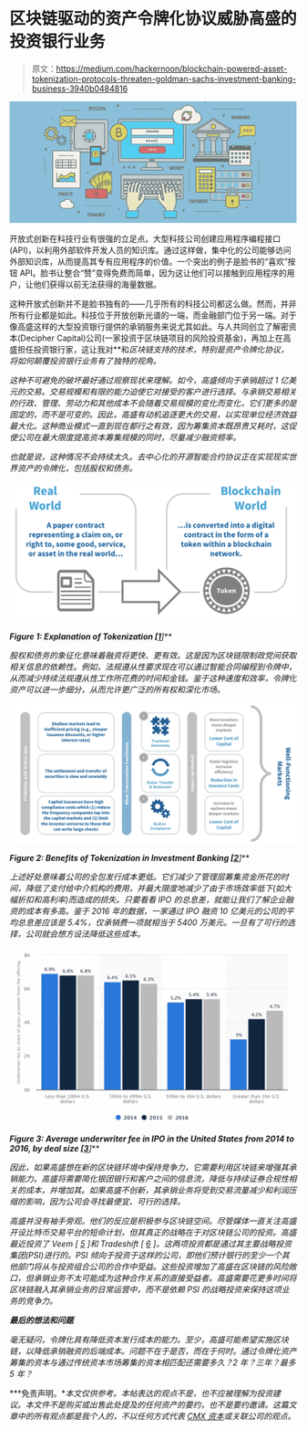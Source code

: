 # 区块链驱动的资产令牌化协议威胁高盛的投资银行业务

> 原文：<https://medium.com/hackernoon/blockchain-powered-asset-tokenization-protocols-threaten-goldman-sachs-investment-banking-business-3940b0484816>

![](img/034859c33b8976592df51a14b6bd6f01.png)

开放式创新在科技行业有很强的立足点。大型科技公司创建应用程序编程接口(API)，以利用外部软件开发人员的知识库。通过这样做，集中化的公司能够访问外部知识库，从而提高其专有应用程序的价值。一个突出的例子是脸书的“喜欢”按钮 API。脸书让整合“赞”变得免费而简单，因为这让他们可以接触到应用程序的用户，让他们获得以前无法获得的海量数据。

这种开放式创新并不是脸书独有的——几乎所有的科技公司都这么做。然而，并非所有行业都是如此。科技位于开放创新光谱的一端，而金融部门位于另一端。对于像高盛这样的大型投资银行提供的承销服务来说尤其如此。与人共同创立了解密资本(Decipher Capital)公司(一家投资于区块链项目的风险投资基金)，再加上在高盛担任投资银行家，这让我对**和*区块链支持的技术，特别是资产令牌化协议，将如何颠覆投资银行业务有了独特的视角。*

*这种不可避免的破坏最好通过观察现状来理解。如今，高盛倾向于承销超过 1 亿美元的交易。交易规模和有限的能力迫使它对接受的客户进行选择。与承销交易相关的行政、管理、劳动力和其他成本不会随着交易规模的变化而变化，它们更多的是固定的，而不是可变的。因此，高盛有动机追逐更大的交易，以实现单位经济效益最大化。这种商业模式一直到现在都行之有效，因为筹集资本既昂贵又耗时，这促使公司在最大限度提高资本筹集规模的同时，尽量减少融资频率。*

*也就是说，这种情况不会持续太久。去中心化的开源智能合约协议正在实现现实世界资产的令牌化，包括股权和债务。*

*![](img/8329ac3983d673c4dc23591adc4bb37d.png)*

***Figure 1: Explanation of Tokenization [**[***1***](http://www.decipher.capital/primer-on-security-tokens/)**]***

*股权和债务的象征化意味着融资将更快、更有效。这是因为区块链限制政党间获取相关信息的依赖性。例如，法规遵从性要求现在可以通过智能合同编程到令牌中，从而减少持续法规遵从性工作所花费的时间和金钱。鉴于这种速度和效率，令牌化资产可以进一步细分，从而允许更广泛的所有权和深化市场。*

*![](img/32f8f4fb187eb3623576f3542034051f.png)*

***Figure 2: Benefits of Tokenization in Investment Banking [**[**2**](http://www.decipher.capital/primer-on-security-tokens/)**]***

*上述好处意味着公司的全包发行成本更低。它们减少了管理层筹集资金所花的时间，降低了支付给中介机构的费用，并最大限度地减少了由于市场效率低下(如大幅折扣和高利率)而造成的损失。只要看看 IPO 的总息差，就能让我们了解企业融资的成本有多高。鉴于 2016 年的数据，一家通过 IPO 融资 10 亿美元的公司的平均总息差应该是 5.4%，仅承销费一项就相当于 5400 万美元。一旦有了可行的选择，公司就会想方设法降低这些成本。*

*![](img/4486788571216318c96a89c00bfd9c38.png)*

***Figure 3: Average underwriter fee in IPO in the United States from 2014 to 2016, by deal size [**[***3***](https://www.statista.com/statistics/533357/underwriter-fees-in-usa-ipo-by-deal-size/)**]***

*因此，如果高盛想在新的区块链环境中保持竞争力，它需要利用区块链来增强其承销能力。高盛将需要简化银团银行和客户之间的信息流，降低与持续证券合规性相关的成本，并增加其。如果高盛不创新，其承销业务将受到交易流量减少和利润压缩的影响，因为公司会寻找最便宜、可行的选择。*

*高盛并没有袖手旁观。他们的反应是积极参与区块链空间。尽管媒体一直关注高盛开设比特币交易平台的短命计划，但其真正的战略在于对区块链公司的投资。高盛最近投资了 Veem [ [5](https://www.veem.com/veem-secures-us-25-million-to-expand-global-payments-for-small-businesses/) ]和 Tradeshift [ [6](https://cointelegraph.com/news/goldman-sachs-backed-tradeshift-eyes-blockchain-after-successful-250-mln-funding-round) ]。这两项投资都是通过其主要战略投资集团(PSI)进行的。PSI 倾向于投资于这样的公司，即他们预计银行的至少一个其他部门将从与投资组合公司的合作中受益。这些投资增加了高盛在区块链的风险敞口，但承销业务不太可能成为这种合作关系的直接受益者。高盛需要花更多时间将区块链融入其承销业务的日常运营中，而不是依赖 PSI 的战略投资来保持这项业务的竞争力。*

***最后的想法和问题***

*毫无疑问，令牌化具有降低资本发行成本的能力。至少，高盛可能希望实施区块链，以降低承销融资的后端成本。问题不在于是否，而在于何时。通过令牌化资产筹集的资本与通过传统资本市场筹集的资本相匹配还需要多久？2 年？三年？最多 5 年？*

***免责声明。**本文仅供参考。本帖表达的观点不是，也不应被理解为投资建议。本文件不是购买或出售此处提及的任何资产的要约，也不是要约邀请。这篇文章中的所有观点都是我个人的，不以任何方式代表 [CMX 资本](http://www.cmx-capital.com)或关联公司的观点。*